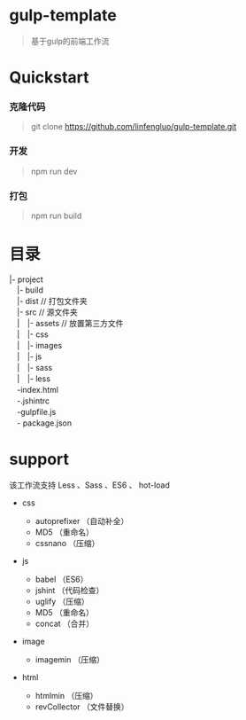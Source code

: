 # gulp-template

> 基于gulp的前端工作流

# Quickstart

### 克隆代码 
> git clone https://github.com/linfengluo/gulp-template.git

### 开发
> npm run dev   

### 打包
> npm run build

# 目录
|- project \
　|- build\
　|- dist // 打包文件夹 \
　|- src  // 源文件夹 \
　|　|- assets // 放置第三方文件 \
　|　|- css \
　|　|- images \
　|　|- js \
　|　|- sass \
　|　|- less \
　-index.html\
　-.jshintrc\
　-gulpfile.js \
　- package.json 

# support

该工作流支持 Less 、Sass 、ES6 、 hot-load
    
* css
    * autoprefixer （自动补全）
    * MD5 （重命名）
    * cssnano （压缩）

* js
    * babel （ES6）
    * jshint （代码检查）
    * uglify （压缩）
    * MD5 （重命名）
    * concat （合并）

* image
    * imagemin （压缩）

* html
    * htmlmin （压缩）
    * revCollector （文件替换）



